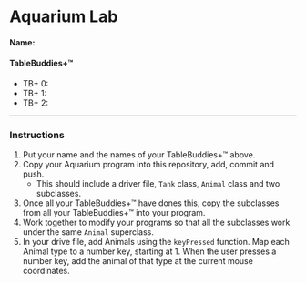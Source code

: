 # Aquarium Lab
#### Name:
#### TableBuddies+™
- TB+ 0:
- TB+ 1:
- TB+ 2:

---
### Instructions
1. Put your name and the names of your TableBuddies+™ above.
2. Copy your Aquarium program into this repository, add, commit and push.
   - This should include a driver file, `Tank` class, `Animal` class and two subclasses.
3. Once all your TableBuddies+™ have dones this, copy the subclasses from all your TableBuddies+™ into your program.
4. Work together to modify your programs so that all the subclasses work under the same `Animal` superclass.
5. In your drive file, add Animals using the `keyPressed` function. Map each Animal type to a number key, starting at 1. When the user presses a number key, add the animal of that type at the current mouse coordinates.
